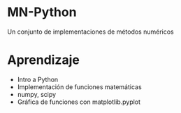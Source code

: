 # MN-Python

Un conjunto de implementaciones de métodos numéricos

# Aprendizaje

* Intro a Python
* Implementación de funciones matemáticas
* numpy, scipy
* Gráfica de funciones con matplotlib.pyplot
